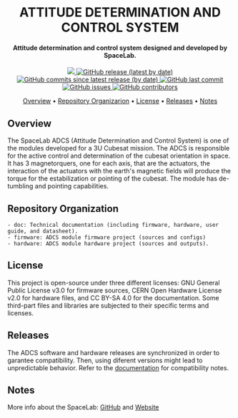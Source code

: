 <h1 align="center">
	ATTITUDE DETERMINATION AND CONTROL SYSTEM
	<br>
</h1>

<h4 align="center">Attitude determination and control system designed and developed by SpaceLab.</h4>

<p align="center">
	<a href="https://github.com/spacelab-ufsc/spacelab#versioning">
		<img src="https://img.shields.io/badge/status-in%20development-red?style=for-the-badge">
	</a>
	<a href="https://github.com/spacelab-ufsc/adcs/releases">
		<img alt="GitHub release (latest by date)" src="https://img.shields.io/github/v/release/spacelab-ufsc/adcs?style=for-the-badge">
	</a>
	<a href="https://github.com/spacelab-ufsc/adcs/releases">
		<img alt="GitHub commits since latest release (by date)" src="https://img.shields.io/github/commits-since/spacelab-ufsc/adcs/latest?style=for-the-badge">
	</a>
	<a href="https://github.com/spacelab-ufsc/adcs/commits/master">
		<img alt="GitHub last commit" src="https://img.shields.io/github/last-commit/spacelab-ufsc/adcs?style=for-the-badge">
	</a>
	<a href="https://github.com/spacelab-ufsc/adcs/issues">
		<img alt="GitHub issues" src="https://img.shields.io/github/issues/spacelab-ufsc/adcs?style=for-the-badge">
	</a>
	<a href="https://github.com/spacelab-ufsc/adcs/graphs/contributors">
		<img alt="GitHub contributors" src="https://img.shields.io/github/contributors/spacelab-ufsc/adcs?color=yellow&style=for-the-badge">
	</a>
</p>

<p align="center">
  	<a href="#overview">Overview</a> •
  	<a href="#repository-organization">Repository Organizarion</a> •
  	<a href="#license">License</a> •
  	<a href="#releases">Releases</a> •
  	<a href="#notes">Notes</a>
</p>

## Overview

The SpaceLab ADCS (Attitude Determination and Control System) is one of the modules developed for a 3U Cubesat mission. The ADCS is responsible for the active control and determination of the cubesat orientation in space. It has 3 magnetorquers, one for each axis, that are the actuators, the interaction of the actuators with the earth's magnetic fields will produce the torque for the estabilization or pointing of the cubesat. The module has de-tumbling and pointing capabilities.

## Repository Organization
	- doc: Technical documentation (including firmware, hardware, user guide, and datasheet).
	- firmware: ADCS module firmware project (sources and configs)
	- hardware: ADCS module hardware project (sources and outputs).

## License

This project is open-source under three different licenses: GNU General Public License v3.0 for firmware sources, CERN Open Hardware License v2.0 for hardware files, and CC BY-SA 4.0 for the documentation. Some third-part files and libraries are subjected to their specific terms and licenses.

## Releases

The ADCS software and hardware releases are synchronized in order to garantee compatibility. Then, using diferent versions might lead to unpredictable behavior. Refer to the [documentation](https://github.com/spacelab-ufsc/adcs/tree/master/doc) for compatibility notes.

## Notes

More info about the SpaceLab: [GitHub](https://github.com/spacelab-ufsc/spacelab) and [Website](https://spacelab.ufsc.br/en/home/)
